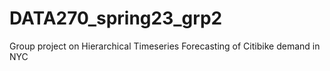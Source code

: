 # DATA270_spring23_grp2
Group project on Hierarchical Timeseries Forecasting of Citibike demand in NYC
